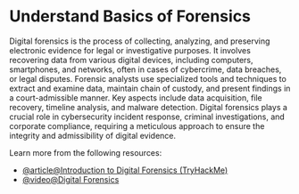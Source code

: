 # Understand Basics of Forensics

Digital forensics is the process of collecting, analyzing, and preserving electronic evidence for legal or investigative purposes. It involves recovering data from various digital devices, including computers, smartphones, and networks, often in cases of cybercrime, data breaches, or legal disputes. Forensic analysts use specialized tools and techniques to extract and examine data, maintain chain of custody, and present findings in a court-admissible manner. Key aspects include data acquisition, file recovery, timeline analysis, and malware detection. Digital forensics plays a crucial role in cybersecurity incident response, criminal investigations, and corporate compliance, requiring a meticulous approach to ensure the integrity and admissibility of digital evidence.

Learn more from the following resources:

- [@article@Introduction to Digital Forensics (TryHackMe)](https://tryhackme.com/room/introdigitalforensics)
- [@video@Digital Forensics](https://www.youtube.com/watch?v=UtDWApdO8Zk)